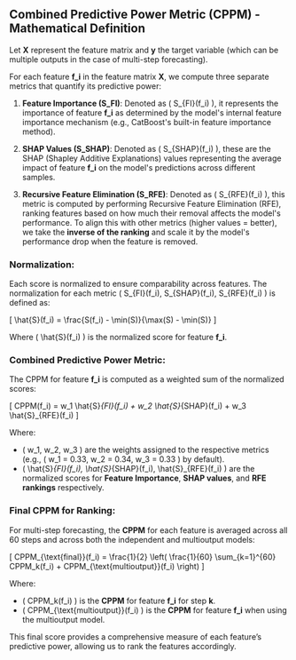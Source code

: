 ## Combined Predictive Power Metric (CPPM) - Mathematical Definition

Let **X** represent the feature matrix and **y** the target variable (which can be multiple outputs in the case of multi-step forecasting).

For each feature **f_i** in the feature matrix **X**, we compute three separate metrics that quantify its predictive power:

1. **Feature Importance (S_FI)**: Denoted as \( S_{FI}(f_i) \), it represents the importance of feature **f_i** as determined by the model's internal feature importance mechanism (e.g., CatBoost's built-in feature importance method).

2. **SHAP Values (S_SHAP)**: Denoted as \( S_{SHAP}(f_i) \), these are the SHAP (Shapley Additive Explanations) values representing the average impact of feature **f_i** on the model's predictions across different samples.

3. **Recursive Feature Elimination (S_RFE)**: Denoted as \( S_{RFE}(f_i) \), this metric is computed by performing Recursive Feature Elimination (RFE), ranking features based on how much their removal affects the model's performance. To align this with other metrics (higher values = better), we take the **inverse of the ranking** and scale it by the model's performance drop when the feature is removed.

### Normalization:
Each score is normalized to ensure comparability across features. The normalization for each metric \( S_{FI}(f_i), S_{SHAP}(f_i), S_{RFE}(f_i) \) is defined as:

\[
\hat{S}(f_i) = \frac{S(f_i) - \min(S)}{\max(S) - \min(S)}
\]

Where \( \hat{S}(f_i) \) is the normalized score for feature **f_i**.

### Combined Predictive Power Metric:
The CPPM for feature **f_i** is computed as a weighted sum of the normalized scores:

\[
CPPM(f_i) = w_1 \hat{S}_{FI}(f_i) + w_2 \hat{S}_{SHAP}(f_i) + w_3 \hat{S}_{RFE}(f_i)
\]

Where:
- \( w_1, w_2, w_3 \) are the weights assigned to the respective metrics (e.g., \( w_1 = 0.33, w_2 = 0.34, w_3 = 0.33 \) by default).
- \( \hat{S}_{FI}(f_i), \hat{S}_{SHAP}(f_i), \hat{S}_{RFE}(f_i) \) are the normalized scores for **Feature Importance**, **SHAP values**, and **RFE rankings** respectively.

### Final CPPM for Ranking:
For multi-step forecasting, the **CPPM** for each feature is averaged across all 60 steps and across both the independent and multioutput models:

\[
CPPM_{\text{final}}(f_i) = \frac{1}{2} \left( \frac{1}{60} \sum_{k=1}^{60} CPPM_k(f_i) + CPPM_{\text{multioutput}}(f_i) \right)
\]

Where:
- \( CPPM_k(f_i) \) is the **CPPM** for feature **f_i** for step **k**.
- \( CPPM_{\text{multioutput}}(f_i) \) is the **CPPM** for feature **f_i** when using the multioutput model.

This final score provides a comprehensive measure of each feature’s predictive power, allowing us to rank the features accordingly.
